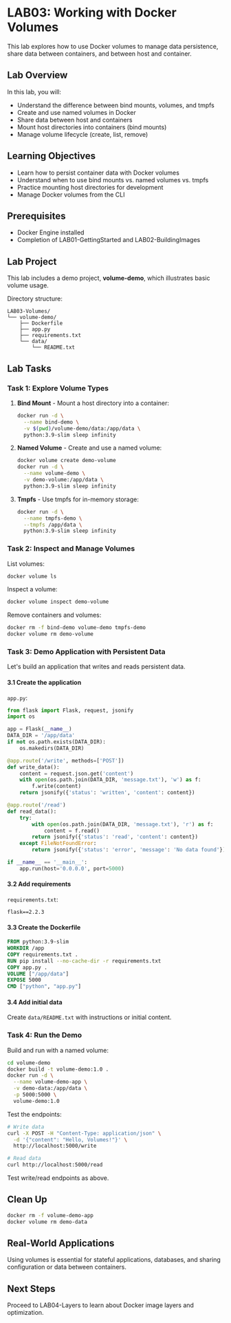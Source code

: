 # LAB03: Working with Docker Volumes

This lab explores how to use Docker volumes to manage data persistence, share data between containers, and between host and container.

## Lab Overview

In this lab, you will:
- Understand the difference between bind mounts, volumes, and tmpfs
- Create and use named volumes in Docker
- Share data between host and containers
- Mount host directories into containers (bind mounts)
- Manage volume lifecycle (create, list, remove)

## Learning Objectives

- Learn how to persist container data with Docker volumes
- Understand when to use bind mounts vs. named volumes vs. tmpfs
- Practice mounting host directories for development
- Manage Docker volumes from the CLI

## Prerequisites

- Docker Engine installed
- Completion of LAB01-GettingStarted and LAB02-BuildingImages

## Lab Project

This lab includes a demo project, **volume-demo**, which illustrates basic volume usage.

Directory structure:
```
LAB03-Volumes/
└── volume-demo/
    ├── Dockerfile
    ├── app.py
    ├── requirements.txt
    └── data/
        └── README.txt
```

## Lab Tasks

### Task 1: Explore Volume Types

1. **Bind Mount** - Mount a host directory into a container:
   ```bash
   docker run -d \
     --name bind-demo \
     -v $(pwd)/volume-demo/data:/app/data \
     python:3.9-slim sleep infinity
   ```

2. **Named Volume** - Create and use a named volume:
   ```bash
   docker volume create demo-volume
   docker run -d \
     --name volume-demo \
     -v demo-volume:/app/data \
     python:3.9-slim sleep infinity
   ```

3. **Tmpfs** - Use tmpfs for in-memory storage:
   ```bash
   docker run -d \
     --name tmpfs-demo \
     --tmpfs /app/data \
     python:3.9-slim sleep infinity
   ```

### Task 2: Inspect and Manage Volumes

List volumes:
```bash
docker volume ls
```

Inspect a volume:
```bash
docker volume inspect demo-volume
```

Remove containers and volumes:
```bash
docker rm -f bind-demo volume-demo tmpfs-demo
docker volume rm demo-volume
```

### Task 3: Demo Application with Persistent Data

Let's build an application that writes and reads persistent data.

#### 3.1 Create the application

`app.py`:
```python
from flask import Flask, request, jsonify
import os

app = Flask(__name__)
DATA_DIR = '/app/data'
if not os.path.exists(DATA_DIR):
    os.makedirs(DATA_DIR)

@app.route('/write', methods=['POST'])
def write_data():
    content = request.json.get('content')
    with open(os.path.join(DATA_DIR, 'message.txt'), 'w') as f:
        f.write(content)
    return jsonify({'status': 'written', 'content': content})

@app.route('/read')
def read_data():
    try:
        with open(os.path.join(DATA_DIR, 'message.txt'), 'r') as f:
            content = f.read()
        return jsonify({'status': 'read', 'content': content})
    except FileNotFoundError:
        return jsonify({'status': 'error', 'message': 'No data found'}), 404

if __name__ == '__main__':
    app.run(host='0.0.0.0', port=5000)
```

#### 3.2 Add requirements

`requirements.txt`:
```
flask==2.2.3
```

#### 3.3 Create the Dockerfile

```dockerfile
FROM python:3.9-slim
WORKDIR /app
COPY requirements.txt .
RUN pip install --no-cache-dir -r requirements.txt
COPY app.py .
VOLUME ["/app/data"]
EXPOSE 5000
CMD ["python", "app.py"]
```

#### 3.4 Add initial data

Create `data/README.txt` with instructions or initial content.

### Task 4: Run the Demo

Build and run with a named volume:
```bash
cd volume-demo
docker build -t volume-demo:1.0 .
docker run -d \
  --name volume-demo-app \
  -v demo-data:/app/data \
  -p 5000:5000 \
  volume-demo:1.0
```

Test the endpoints:
```bash
# Write data
curl -X POST -H "Content-Type: application/json" \
  -d '{"content": "Hello, Volumes!"}' \
  http://localhost:5000/write

# Read data
curl http://localhost:5000/read
```


Test write/read endpoints as above.

## Clean Up

```bash
docker rm -f volume-demo-app
docker volume rm demo-data
```

## Real-World Applications

Using volumes is essential for stateful applications, databases, and sharing configuration or data between containers.

## Next Steps

Proceed to LAB04-Layers to learn about Docker image layers and optimization. 